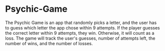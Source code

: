 # Psychic-Game
The Psychic Game is an app that randomly picks a letter, and the user has to guess which letter the app chose within 9 attempts. If the player guesses the correct letter within 9 attempts, they win. Otherwise, it will count as a loss. The game will track the user's guesses, number of attempts left, the number of wins, and the number of losses. 